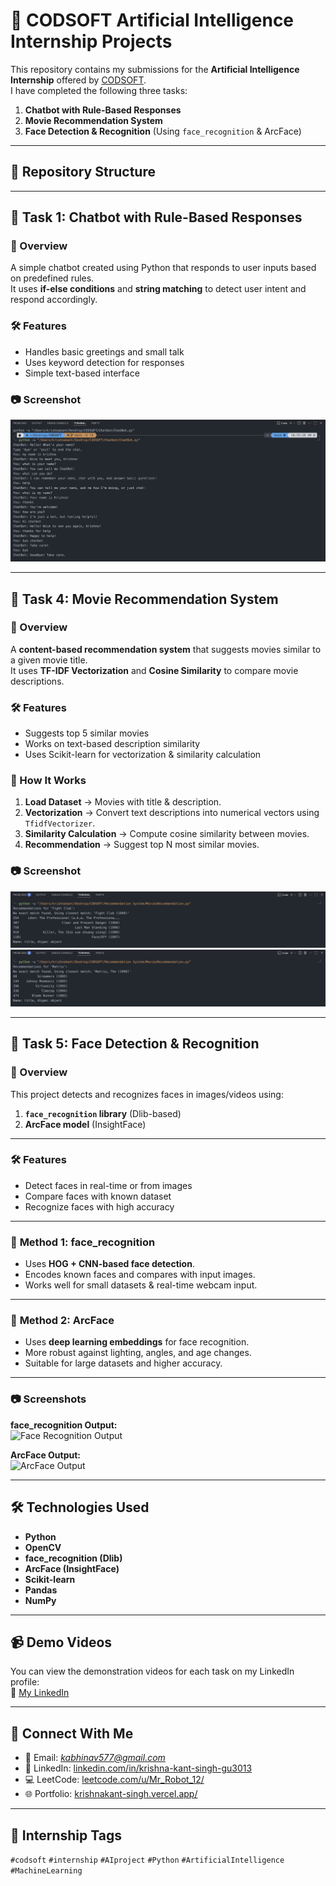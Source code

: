 # 🚀 CODSOFT Artificial Intelligence Internship Projects

This repository contains my submissions for the **Artificial Intelligence Internship** offered by [CODSOFT](https://www.codsoft.in).  
I have completed the following three tasks:

1. **Chatbot with Rule-Based Responses**
2. **Movie Recommendation System**
3. **Face Detection & Recognition** (Using `face_recognition` & ArcFace)

---

## 📂 Repository Structure

---

## 📌 **Task 1: Chatbot with Rule-Based Responses**

### 🔹 Overview

A simple chatbot created using Python that responds to user inputs based on predefined rules.  
It uses **if-else conditions** and **string matching** to detect user intent and respond accordingly.

### 🛠 Features

- Handles basic greetings and small talk
- Uses keyword detection for responses
- Simple text-based interface

### 📷 Screenshot

![Chatbot Output](Screenshots/chatbot.png)

---

## 📌 **Task 4: Movie Recommendation System**

### 🔹 Overview

A **content-based recommendation system** that suggests movies similar to a given movie title.  
It uses **TF-IDF Vectorization** and **Cosine Similarity** to compare movie descriptions.

### 🛠 Features

- Suggests top 5 similar movies
- Works on text-based description similarity
- Uses Scikit-learn for vectorization & similarity calculation

### 🧠 How It Works

1. **Load Dataset** → Movies with title & description.
2. **Vectorization** → Convert text descriptions into numerical vectors using `TfidfVectorizer`.
3. **Similarity Calculation** → Compute cosine similarity between movies.
4. **Recommendation** → Suggest top N most similar movies.

### 📷 Screenshot

![Recommender Output](Screenshots/rs-1.png)
![Recommender Output](Screenshots/rs-2.png)

---

## 📌 **Task 5: Face Detection & Recognition**

### 🔹 Overview

This project detects and recognizes faces in images/videos using:

1. **`face_recognition` library** (Dlib-based)
2. **ArcFace model** (InsightFace)

---

### 🛠 Features

- Detect faces in real-time or from images
- Compare faces with known dataset
- Recognize faces with high accuracy

---

### 📍 **Method 1: face_recognition**

- Uses **HOG + CNN-based face detection**.
- Encodes known faces and compares with input images.
- Works well for small datasets & real-time webcam input.

---

### 📍 **Method 2: ArcFace**

- Uses **deep learning embeddings** for face recognition.
- More robust against lighting, angles, and age changes.
- Suitable for large datasets and higher accuracy.

---

### 📷 Screenshots

**face_recognition Output:**  
![Face Recognition Output](Screenshots/face-rec.png)

**ArcFace Output:**  
![ArcFace Output](Screenshots/arcface-rec.png)

---

## 🛠 Technologies Used

- **Python**
- **OpenCV**
- **face_recognition (Dlib)**
- **ArcFace (InsightFace)**
- **Scikit-learn**
- **Pandas**
- **NumPy**

---

## 📹 Demo Videos

You can view the demonstration videos for each task on my LinkedIn profile:  
🔗 [My LinkedIn](https://www.linkedin.com/in/krishna-kant-singh-gu3013/)

---

## 🔗 Connect With Me

- 📧 Email: *kabhinav577@gmail.com*
- 💼 LinkedIn: [linkedin.com/in/krishna-kant-singh-gu3013](https://www.linkedin.com/in/krishna-kant-singh-gu3013/)
- 💻 LeetCode: [leetcode.com/u/Mr_Robot_12/](https://leetcode.com/u/Mr_Robot_12/)
- 🌐 Portfolio: [krishnakant-singh.vercel.app/](https://krishnakant-singh.vercel.app/)

---

## 📌 Internship Tags

`#codsoft` `#internship` `#AIproject` `#Python` `#ArtificialIntelligence` `#MachineLearning`

